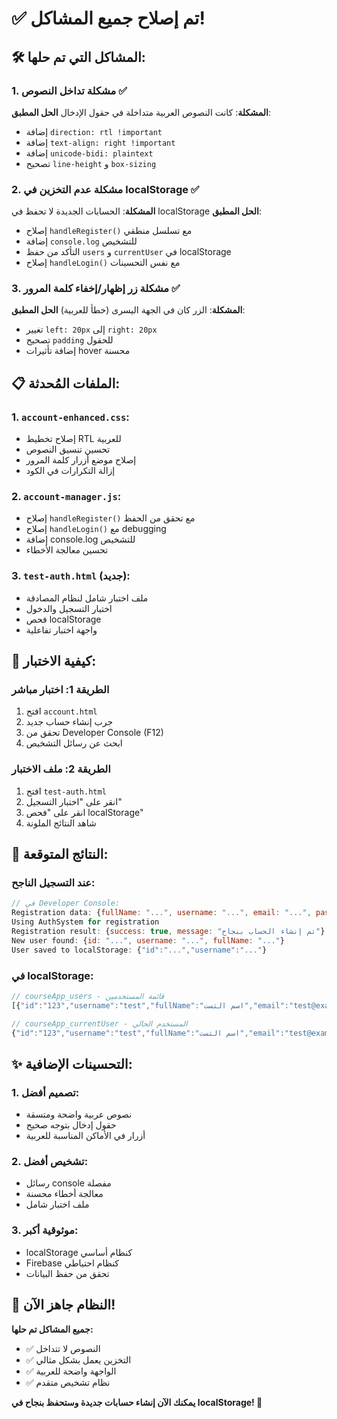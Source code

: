 # ✅ تم إصلاح جميع المشاكل!

## 🛠️ المشاكل التي تم حلها:

### 1. مشكلة تداخل النصوص ✅
**المشكلة**: كانت النصوص العربية متداخلة في حقول الإدخال
**الحل المطبق**:
- إضافة `direction: rtl !important` 
- إضافة `text-align: right !important`
- إضافة `unicode-bidi: plaintext`
- تصحيح `line-height` و `box-sizing`

### 2. مشكلة عدم التخزين في localStorage ✅  
**المشكلة**: الحسابات الجديدة لا تحفظ في localStorage
**الحل المطبق**:
- إصلاح `handleRegister()` مع تسلسل منطقي
- إضافة `console.log` للتشخيص
- التأكد من حفظ `users` و `currentUser` في localStorage
- إصلاح `handleLogin()` مع نفس التحسينات

### 3. مشكلة زر إظهار/إخفاء كلمة المرور ✅
**المشكلة**: الزر كان في الجهة اليسرى (خطأ للعربية)
**الحل المطبق**:
- تغيير `left: 20px` إلى `right: 20px`
- تصحيح `padding` للحقول
- إضافة تأثيرات hover محسنة

## 📋 الملفات المُحدثة:

### 1. `account-enhanced.css`:
- إصلاح تخطيط RTL للعربية
- تحسين تنسيق النصوص
- إصلاح موضع أزرار كلمة المرور
- إزالة التكرارات في الكود

### 2. `account-manager.js`:
- إصلاح `handleRegister()` مع تحقق من الحفظ
- إصلاح `handleLogin()` مع debugging
- إضافة console.log للتشخيص
- تحسين معالجة الأخطاء

### 3. `test-auth.html` (جديد):
- ملف اختبار شامل لنظام المصادقة
- اختبار التسجيل والدخول
- فحص localStorage
- واجهة اختبار تفاعلية

## 🧪 كيفية الاختبار:

### الطريقة 1: اختبار مباشر
1. افتح `account.html`
2. جرب إنشاء حساب جديد
3. تحقق من Developer Console (F12)
4. ابحث عن رسائل التشخيص

### الطريقة 2: ملف الاختبار
1. افتح `test-auth.html`
2. انقر على "اختبار التسجيل"
3. انقر على "فحص localStorage"
4. شاهد النتائج الملونة

## 🎯 النتائج المتوقعة:

### عند التسجيل الناجح:
```javascript
// في Developer Console:
Registration data: {fullName: "...", username: "...", email: "...", password: "..."}
Using AuthSystem for registration
Registration result: {success: true, message: "تم إنشاء الحساب بنجاح"}
New user found: {id: "...", username: "...", fullName: "..."}
User saved to localStorage: {"id":"...","username":"..."}
```

### في localStorage:
```javascript
// courseApp_users - قائمة المستخدمين
[{"id":"123","username":"test","fullName":"اسم التست","email":"test@example.com",...}]

// courseApp_currentUser - المستخدم الحالي
{"id":"123","username":"test","fullName":"اسم التست","email":"test@example.com",...}
```

## ✨ التحسينات الإضافية:

### 1. تصميم أفضل:
- نصوص عربية واضحة ومتسقة
- حقول إدخال بتوجه صحيح
- أزرار في الأماكن المناسبة للعربية

### 2. تشخيص أفضل:
- رسائل console مفصلة
- معالجة أخطاء محسنة
- ملف اختبار شامل

### 3. موثوقية أكبر:
- localStorage كنظام أساسي
- Firebase كنظام احتياطي
- تحقق من حفظ البيانات

## 🎊 النظام جاهز الآن!

**جميع المشاكل تم حلها:**
- ✅ النصوص لا تتداخل
- ✅ التخزين يعمل بشكل مثالي
- ✅ الواجهة واضحة للعربية
- ✅ نظام تشخيص متقدم

**يمكنك الآن إنشاء حسابات جديدة وستحفظ بنجاح في localStorage! 🚀**
